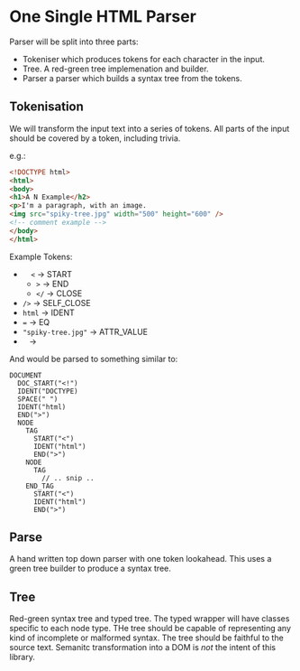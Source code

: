 # One Single HTML Parser

Parser will be split into three parts:

 * Tokeniser which produces tokens for each character in the input.
 * Tree. A red-green tree implemenation and builder.
 * Parser a parser which builds a syntax tree from the tokens.

## Tokenisation

We will transform the input text into a series of tokens. All parts of the input
should be covered by a token, including trivia.

e.g.:

```html
<!DOCTYPE html>
<html>
<body>
<h1>A N Example</h2>
<p>I'm a paragraph, with an image.
<img src="spiky-tree.jpg" width="500" height="600" />
<!-- comment example -->
</body>
</html>
```

Example Tokens:

 * `  <` -> START
   * `>` -> END
   * `</` -> CLOSE
 * `/>` -> SELF_CLOSE
 * `html` -> IDENT
 * `=` -> EQ
 * `"spiky-tree.jpg"` -> ATTR_VALUE
 * ` ` -> 

And would be parsed to something similar to:

```
DOCUMENT
  DOC_START("<!")
  IDENT("DOCTYPE)
  SPACE(" ")
  IDENT("html)
  END(">")
  NODE
    TAG
      START("<")
      IDENT("html")
      END(">")
    NODE
      TAG
        // .. snip .. 
    END_TAG
      START("<")
      IDENT("html")
      END(">")
```

## Parse

A hand written top down parser with one token lookahead. This uses a green tree
builder to produce a syntax tree.

## Tree

Red-green syntax tree and typed tree. The typed wrapper will have classes
specific to each node type. THe tree should be capable of representing any kind
of incomplete or malformed syntax. The tree should be faithful to the source
text. Semanitc transformation into a DOM is _not_ the intent of this library.
